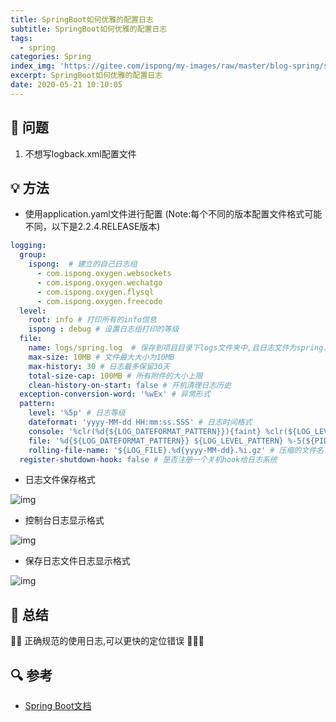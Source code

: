 ```yaml
---
title: SpringBoot如何优雅的配置日志
subtitle: SpringBoot如何优雅的配置日志
tags:
  - spring
categories: Spring
index_img: 'https://gitee.com/ispong/my-images/raw/master/blog-spring/spring/spring.png'
excerpt: SpringBoot如何优雅的配置日志
date: 2020-05-21 10:10:05
---
```


## 🙋 问题

1. 不想写logback.xml配置文件

## 💡 方法

- 使用application.yaml文件进行配置 (Note:每个不同的版本配置文件格式可能不同，以下是2.2.4.RELEASE版本)
```yaml
logging:
  group:
    ispong:  # 建立的自己日志组
      - com.ispong.oxygen.websockets
      - com.ispong.oxygen.wechatgo
      - com.ispong.oxygen.flysql
      - com.ispong.oxygen.freecode
  level:
    root: info # 打印所有的info信息
    ispong : debug # 设置日志组打印的等级
  file:
    name: logs/spring.log  # 保存到项目目录下logs文件夹中,且日志文件为spring.log
    max-size: 10MB # 文件最大大小为10MB
    max-history: 30 # 日志最多保留30天
    total-size-cap: 100MB # 所有附件的大小上限
    clean-history-on-start: false # 开机清理日志历史
  exception-conversion-word: '%wEx' # 异常形式
  pattern:
    level: '%5p' # 日志等级
    dateformat: 'yyyy-MM-dd HH:mm:ss.SSS' # 日志时间格式
    console: '%clr(%d{${LOG_DATEFORMAT_PATTERN}}){faint} %clr(${LOG_LEVEL_PATTERN}) %clr(${PID:- }){magenta} %clr(---){faint} %clr([%15.15t]){faint} %clr(%-40.40logger{39}){cyan} %clr(:){faint} %m%n${LOG_EXCEPTION_CONVERSION_WORD}' # 控制台打印格式
    file: '%d{${LOG_DATEFORMAT_PATTERN}} ${LOG_LEVEL_PATTERN} %-5(${PID:- }) --- [%15.15t] %-40.40logger{39} : %m%n${LOG_EXCEPTION_CONVERSION_WORD}}' # 日志文件输出格式
    rolling-file-name: '${LOG_FILE}.%d{yyyy-MM-dd}.%i.gz' # 压缩的文件名
  register-shutdown-hook: false # 是否注册一个关机hook给日志系统
```
- 日志文件保存格式

![img](https://gitee.com/ispong/my-images/raw/master/blog-spring/spring/104913.png)

- 控制台日志显示格式

![img](https://gitee.com/ispong/my-images/raw/master/blog-spring/spring/105915.png)

- 保存日志文件日志显示格式

![img](https://gitee.com/ispong/my-images/raw/master/blog-spring/spring/110107.png)

## 📝 总结

🎈🎈 正确规范的使用日志,可以更快的定位错误  🎉🎉🎉

## 🔍 参考

- [Spring Boot文档](https://docs.spring.io/spring-boot/docs/2.2.7.RELEASE/reference/html/appendix-application-properties.html#common-application-properties)